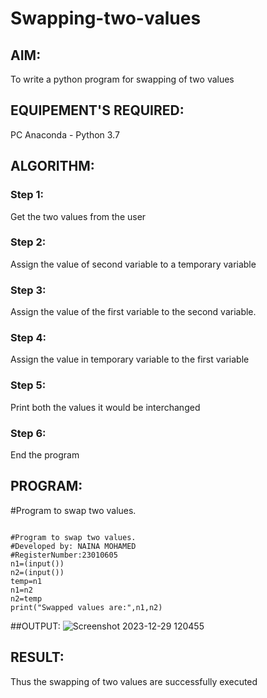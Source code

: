 # Swapping-two-values
## AIM:
To write a python program for swapping of two values
## EQUIPEMENT'S REQUIRED: 
PC
Anaconda - Python 3.7
## ALGORITHM: 
### Step 1:
Get the two values from the user
### Step 2: 
Assign the value of second variable to a temporary variable 
### Step 3: 
Assign the value of the first variable to the second variable.
### Step 4:  
Assign the value in temporary variable to the first variable
### Step 5: 
Print both the values it would be interchanged
### Step 6: 
End the program
## PROGRAM:
#Program to swap two values.
```

#Program to swap two values.
#Developed by: NAINA MOHAMED
#RegisterNumber:23010605
n1=(input())
n2=(input())
temp=n1
n1=n2
n2=temp
print("Swapped values are:",n1,n2)
```
##OUTPUT:
![Screenshot 2023-12-29 120455](https://github.com/nainamohamed09642/Swapping-two-values/assets/151916360/6a7e9f98-1b06-479e-849e-f6f60ae3ab4f)



## RESULT:
Thus the swapping of two values are successfully executed






